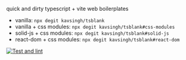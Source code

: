 quick and dirty typescript + vite web boilerplates

- vanilla: `npx degit kavsingh/tsblank`
- vanilla + css modules: `npx degit kavsingh/tsblank#css-modules`
- solid-js + css modules: `npx degit kavsingh/tsblank#solid-js`
- react-dom + css modules: `npx degit kavsingh/tsblank#react-dom`

[![Test and lint](https://github.com/kavsingh/tsblank/actions/workflows/test-and-lint.yaml/badge.svg)](https://github.com/kavsingh/tsblank/actions/workflows/test-and-lint.yaml)
